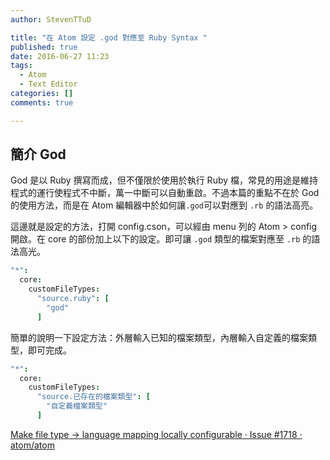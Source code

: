 ```yaml
---
author: StevenTTuD

title: "在 Atom 設定 .god 對應至 Ruby Syntax "
published: true
date: 2016-06-27 11:23
tags:
  - Atom
  - Text Editor
categories: []
comments: true

---
```

## 簡介 God

God 是以 Ruby 撰寫而成，但不僅限於使用於執行 Ruby 檔，常見的用途是維持程式的運行使程式不中斷，萬一中斷可以自動重啟。不過本篇的重點不在於 God 的使用方法，而是在 Atom 編輯器中於如何讓`.god`可以對應到 `.rb` 的語法高亮。

這邊就是設定的方法，打開 config.cson，可以經由 menu 列的 Atom > config 開啟。在 core 的部份加上以下的設定。即可讓 `.god` 類型的檔案對應至 `.rb` 的語法高光。

```cson
"*":
  core:
    customFileTypes:
      "source.ruby": [
        "god"
      ]
```

簡單的說明一下設定方法：外層輸入已知的檔案類型，內層輸入自定義的檔案類型，即可完成。

```cson
"*":
  core:
    customFileTypes:
      "source.已存在的檔案類型": [
        "自定義檔案類型"
      ]
```

[Make file type -> language mapping locally configurable · Issue #1718 · atom/atom](https://github.com/atom/atom/issues/1718)